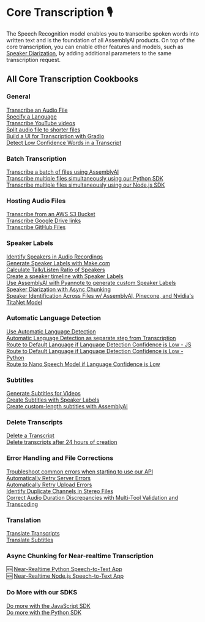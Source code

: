 # Core Transcription 🎙️
The Speech Recognition model enables you to transcribe spoken words into written text and is the foundation of all AssemblyAI products.
On top of the core transcription, you can enable other features and models, such as [Speaker Diarization](https://www.assemblyai.com/docs/speech-to-text/speaker-diarization), by adding additional parameters to the same transcription request.

## All Core Transcription Cookbooks

### General
[Transcribe an Audio File](transcribe.ipynb)<br> 
[Specify a Language](specify-language.ipynb)  
[Transcribe YouTube videos](transcribe_youtube_videos.ipynb)<br>
[Split audio file to shorter files](split_audio_file)  
[Build a UI for Transcription with Gradio](gradio-frontend.ipynb)  
[Detect Low Confidence Words in a Transcript](detecting-low-confidence-words.md)  


### Batch Transcription
[Transcribe a batch of files using AssemblyAI](transcribe_batch_of_files)   
[Transcribe multiple files simultaneously using our Python SDK](SDK_transcribe_batch_of_files/batch_transcription.ipynb)      
[Transcribe multiple files simultaneously using our Node.js SDK](SDK-Node-batch.md) 

### Hosting Audio Files
[Transcribe from an AWS S3 Bucket](transcribe_from_s3.ipynb)  
[Transcribe Google Drive links](transcribing-google-drive-file.md)<br>
[Transcribe GitHub Files](transcribing-github-files.md) 

### Speaker Labels
[Identify Speakers in Audio Recordings](speaker_labels.ipynb)<br>
[Generate Speaker Labels with Make.com](make.com-speaker-labels.md)\
[Calculate Talk/Listen Ratio of Speakers](talk-listen-ratio.ipynb)<br>
[Create a speaker timeline with Speaker Labels](speaker_timeline.ipynb)\
[Use AssemblyAI with Pyannote to generate custom Speaker Labels](Use_AssemblyAI_with_Pyannote_to_generate_custom_Speaker_Labels.ipynb)<br>
[Speaker Diarization with Async Chunking](speaker-diarization-with-async-chunking.ipynb)<br>
[Speaker Identification Across Files w/ AssemblyAI, Pinecone, and Nvidia's TitaNet Model](titanet-speaker-identification.ipynb)


### Automatic Language Detection
[Use Automatic Language Detection](automatic-language-detection.ipynb)    
[Automatic Language Detection as separate step from Transcription](automatic-language-detection-separate.ipynb)    
[Route to Default Language if Language Detection Confidence is Low - JS](automatic-language-detection-route-default-language-js.md)\
[Route to Default Language if Language Detection Confidence is Low - Python](automatic-language-detection-route-default-language-python.ipynb)<br>
[Route to Nano Speech Model if Language Confidence is Low](automatic-language-detection-route-nano-model.ipynb)

### Subtitles
[Generate Subtitles for Videos](subtitles.ipynb)\
[Create Subtitles with Speaker Labels](speaker_labelled_subtitles.ipynb)<br>
[Create custom-length subtitles with AssemblyAI](subtitle_creation_by_word_count.ipynb)

### Delete Transcripts
[Delete a Transcript ](delete_transcript.ipynb)  
[Delete transcripts after 24 hours of creation](schedule_delete.ipynb)  

### Error Handling and File Corrections
[Troubleshoot common errors when starting to use our API](common_errors_and_solutions.md)<br>
[Automatically Retry Server Errors](retry-server-error.ipynb)  
[Automatically Retry Upload Errors](retry-upload-error.ipynb)\
[Identify Duplicate Channels in Stereo Files](identify_duplicate_channels.ipynb)\
[Correct Audio Duration Discrepancies with Multi-Tool Validation and Transcoding
](audio-duration-fix.ipynb)

### Translation
[Translate Transcripts](translate_transcripts.ipynb)  
[Translate Subtitles](translate_subtitles.ipynb)

### Async Chunking for Near-realtime Transcription
🆕 [Near-Realtime Python Speech-to-Text App](https://github.com/AssemblyAI-Solutions/async-chunk-py)\
🆕 [Near-Realtime Node.js Speech-to-Text App](https://github.com/AssemblyAI-Solutions/async-chunk-js)


### Do More with our SDKS
[Do more with the JavaScript SDK](do-more-with-sdk-js.md)\
[Do more with the Python SDK](do-more-with-sdk-python.ipynb)
